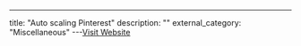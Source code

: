 ---
title: "Auto scaling Pinterest"
description: ""
external_category: "Miscellaneous"
---[Visit Website](https://medium.com/pinterest-engineering/auto-scaling-pinterest-df1d2beb4d64)

